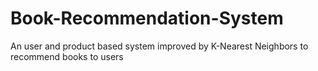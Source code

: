 # Book-Recommendation-System
An user and product based system improved by K-Nearest Neighbors to recommend books to users
